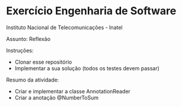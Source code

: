 # Exercício Engenharia de Software
Instituto Nacional de Telecomunicações - Inatel

Assunto: Reflexão

Instruções:
* Clonar esse repositório
* Implementar a sua solução (todos os testes devem passar)

Resumo da atividade:
* Criar e implementar a classe AnnotationReader
* Criar a anotação @NumberToSum
